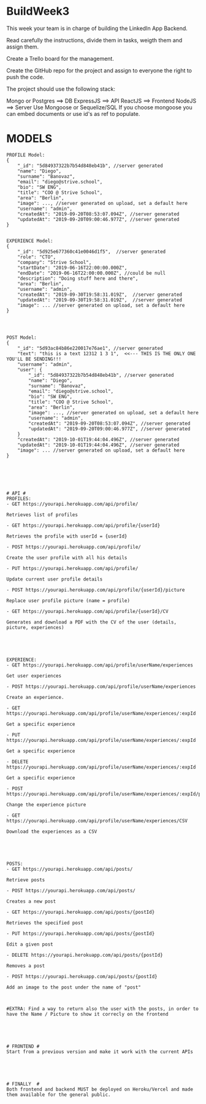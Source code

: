 # BuildWeek3
This week your team is in charge of building the LinkedIn App Backend.

Read carefully the instructions, divide them in tasks, weigth them and assign them.

Create a Trello board for the management.

Create the GitHub repo for the project and assign to everyone the right to push the code.



The project should use the following stack:



Mongo or Postgres ==> DB
ExpressJS ==> API
ReactJS ==> Frontend
NodeJS ==> Server
Use Mongoose or Sequelize/SQL
If you choose mongoose you can embed documents or use id's as ref to populate.

# MODELS #
    PROFILE Model:
    {
        "_id": "5d84937322b7b54d848eb41b", //server generated
        "name": "Diego",
        "surname": "Banovaz",
        "email": "diego@strive.school",
        "bio": "SW ENG",
        "title": "COO @ Strive School",
        "area": "Berlin",
        "image": ..., //server generated on upload, set a default here
        "username": "admin",
        "createdAt": "2019-09-20T08:53:07.094Z", //server generated
        "updatedAt": "2019-09-20T09:00:46.977Z", //server generated
    }
   

    EXPERIENCE Model:
    {
        "_id": "5d925e677360c41e0046d1f5",  //server generated
        "role": "CTO",
        "company": "Strive School",
        "startDate": "2019-06-16T22:00:00.000Z",
        "endDate": "2019-06-16T22:00:00.000Z", //could be null
        "description": "Doing stuff here and there",
        "area": "Berlin",
        "username": "admin",
        "createdAt": "2019-09-30T19:58:31.019Z",  //server generated
        "updatedAt": "2019-09-30T19:58:31.019Z",  //server generated
        "image": ... //server generated on upload, set a default here
    }




    POST Model:
    {
        "_id": "5d93ac84b86e220017e76ae1", //server generated
        "text": "this is a text 12312 1 3 1",  <<--- THIS IS THE ONLY ONE YOU'LL BE SENDING!!!
        "username": "admin",
        "user": {
            "_id": "5d84937322b7b54d848eb41b", //server generated
            "name": "Diego",
            "surname": "Banovaz",
            "email": "diego@strive.school",
            "bio": "SW ENG",
            "title": "COO @ Strive School",
            "area": "Berlin",
            "image": ..., //server generated on upload, set a default here
            "username": "admin",
            "createdAt": "2019-09-20T08:53:07.094Z", //server generated
            "updatedAt": "2019-09-20T09:00:46.977Z", //server generated
        }
        "createdAt": "2019-10-01T19:44:04.496Z", //server generated
        "updatedAt": "2019-10-01T19:44:04.496Z", //server generated
        "image": ... //server generated on upload, set a default here
    }






    # API #
    PROFILES:
    - GET https://yourapi.herokuapp.com/api/profile/

    Retrieves list of profiles

    - GET https://yourapi.herokuapp.com/api/profile/{userId}

    Retrieves the profile with userId = {userId}

    - POST https://yourapi.herokuapp.com/api/profile/

    Create the user profile with all his details

    - PUT https://yourapi.herokuapp.com/api/profile/

    Update current user profile details

    - POST https://yourapi.herokuapp.com/api/profile/{userId}/picture

    Replace user profile picture (name = profile)

    - GET https://yourapi.herokuapp.com/api/profile/{userId}/CV

    Generates and download a PDF with the CV of the user (details, picture, experiences)





    EXPERIENCE:
    - GET https://yourapi.herokuapp.com/api/profile/userName/experiences

    Get user experiences

    - POST https://yourapi.herokuapp.com/api/profile/userName/experiences

    Create an experience.

    - GET https://yourapi.herokuapp.com/api/profile/userName/experiences/:expId

    Get a specific experience

    - PUT https://yourapi.herokuapp.com/api/profile/userName/experiences/:expId

    Get a specific experience

    - DELETE https://yourapi.herokuapp.com/api/profile/userName/experiences/:expId

    Get a specific experience

    - POST https://yourapi.herokuapp.com/api/profile/userName/experiences/:expId/picture

    Change the experience picture

    - GET https://yourapi.herokuapp.com/api/profile/userName/experiences/CSV

    Download the experiences as a CSV





    POSTS:
    - GET https://yourapi.herokuapp.com/api/posts/

    Retrieve posts

    - POST https://yourapi.herokuapp.com/api/posts/

    Creates a new post

    - GET https://yourapi.herokuapp.com/api/posts/{postId}

    Retrieves the specified post

    - PUT https://yourapi.herokuapp.com/api/posts/{postId}

    Edit a given post

    - DELETE https://yourapi.herokuapp.com/api/posts/{postId}

    Removes a post

    - POST https://yourapi.herokuapp.com/api/posts/{postId}

    Add an image to the post under the name of "post"



    #EXTRA: Find a way to return also the user with the posts, in order to have the Name / Picture to show it correcly on the frontend





    # FRONTEND #
    Start from a previous version and make it work with the current APIs





    # FINALLY  #
    Both frontend and backend MUST be deployed on Heroku/Vercel and made them available for the general public.